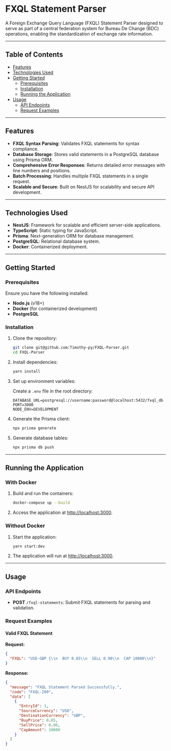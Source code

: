 # FXQL Statement Parser

A Foreign Exchange Query Language (FXQL) Statement Parser designed to serve as part of a central federation system for Bureau De Change (BDC) operations, enabling the standardization of exchange rate information.

---

## Table of Contents

- [Features](#features)
- [Technologies Used](#technologies-used)
- [Getting Started](#getting-started)
  - [Prerequisites](#prerequisites)
  - [Installation](#installation)
  - [Running the Application](#running-the-application)
- [Usage](#usage)
  - [API Endpoints](#api-endpoints)
  - [Request Examples](#request-examples)

---

## Features

- **FXQL Syntax Parsing**: Validates FXQL statements for syntax compliance.
- **Database Storage**: Stores valid statements in a PostgreSQL database using Prisma ORM.
- **Comprehensive Error Responses**: Returns detailed error messages with line numbers and positions.
- **Batch Processing**: Handles multiple FXQL statements in a single request.
- **Scalable and Secure**: Built on NestJS for scalability and secure API development.

---

## Technologies Used

- **NestJS**: Framework for scalable and efficient server-side applications.
- **TypeScript**: Static typing for JavaScript.
- **Prisma**: Next-generation ORM for database management.
- **PostgreSQL**: Relational database system.
- **Docker**: Containerized deployment.

---

## Getting Started

### Prerequisites

Ensure you have the following installed:

- **Node.js** (v18+)
- **Docker** (for containerized development)
- **PostgreSQL**

### Installation

1. Clone the repository:

   ```bash
   git clone git@github.com:Timothy-py/FXQL-Parser.git
   cd FXQL-Parser
   ```

2. Install dependencies:

   ```bash
   yarn install
   ```

3. Set up environment variables:
   
   Create a `.env` file in the root directory:

   ```env
   DATABASE_URL=postgresql://username:password@localhost:5432/fxql_db
   PORT=3000
   NODE_ENV=DEVELOPMENT
   ```

4. Generate the Prisma client:

   ```bash
   npx prisma generate
   ```

5. Generate database tables:

   ```bash
   npx prisma db push
   ```

---

## Running the Application

### With Docker

1. Build and run the containers:

   ```bash
   docker-compose up --build
   ```

2. Access the application at [http://localhost:3000](http://localhost:3000).

### Without Docker

1. Start the application:

   ```bash
   yarn start:dev
   ```

2. The application will run at [http://localhost:3000](http://localhost:3000).

---

## Usage

### API Endpoints

- **POST** `/fxql-statements`: Submit FXQL statements for parsing and validation.

### Request Examples

#### Valid FXQL Statement

**Request:**

```json
{
  "FXQL": "USD-GBP {\\n  BUY 0.85\\n  SELL 0.90\\n  CAP 10000\\n}"
}
```

**Response:**

```json
{
  "message": "FXQL Statement Parsed Successfully.",
  "code": "FXQL-200",
  "data": [
    {
      "EntryId": 1,
      "SourceCurrency": "USD",
      "DestinationCurrency": "GBP",
      "BuyPrice": 0.85,
      "SellPrice": 0.90,
      "CapAmount": 10000
    }
  ]
}
```